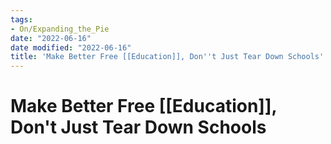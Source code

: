 ```yaml
---
tags:
- On/Expanding_the_Pie
date: "2022-06-16"
date modified: "2022-06-16"
title: 'Make Better Free [[Education]], Don''t Just Tear Down Schools'
---
```


# Make Better Free [[Education]], Don't Just Tear Down Schools
